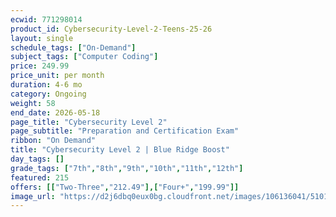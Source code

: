 ```yaml
---
ecwid: 771298014
product_id: Cybersecurity-Level-2-Teens-25-26
layout: single
schedule_tags: ["On-Demand"]
subject_tags: ["Computer Coding"]
price: 249.99
price_unit: per month
duration: 4-6 mo
category: Ongoing
weight: 58
end_date: 2026-05-18
page_title: "Cybersecurity Level 2"
page_subtitle: "Preparation and Certification Exam"
ribbon: "On Demand"
title: "Cybersecurity Level 2 | Blue Ridge Boost"
day_tags: []
grade_tags: ["7th","8th","9th","10th","11th","12th"]
featured: 215
offers: [["Two-Three","212.49"],["Four+","199.99"]]
image_url: "https://d2j6dbq0eux0bg.cloudfront.net/images/106136041/5101206258.png"
---
```

